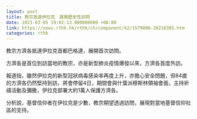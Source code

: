 ```yaml
---
layout: post
title: 教宗抵達伊拉克　展開歷史性訪問
date: 2021-03-05 19:02:13.000000000 +08:00
link: https://news.rthk.hk/rthk/ch/component/k2/1579000-20210305.htm
categories: rthk
---
```


教宗方濟各抵達伊拉克首都巴格達，展開首次訪問。

方濟各是首位到訪當地的教宗，亦是新型肺炎疫情爆發以來，方濟各首度外訪。

報道指，雖然伊拉克的新型冠狀病毒感染率再度上升，亦擔心安全問題，但84歲的方濟各仍然堅持到訪，將會停留4日，期間會與什葉派穆斯林領袖會面，主持祈禱活動及彌撒，伊拉克部署大約1萬人保護方濟各。

分析說，基督信仰者在伊拉克是少數，教宗期望透過訪問，展現對當地基督信仰社區的支持。
